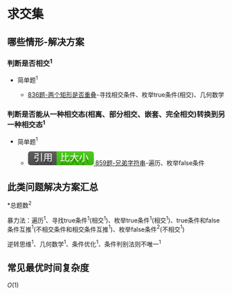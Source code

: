 # 求交集

## 哪些情形-解决方案

### 判断是否相交$^1$

+ 简单题$^1$

  + [836题-两个矩形是否重叠](836-RectangleOverlap.md)-寻找相交条件、枚举true条件(相交)、几何数学

### 判断是否能从一种相交态(相离、部分相交、嵌套、完全相交)转换到另一种相交态$^1$

+ 简单题$^1$

  + [![[引用][比大小]](/figures/Ref-Compare.svg) 859题-兄弟字符串](/比大小/859-BuddyStrings.md)-遍历、枚举false条件

## 此类问题解决方案汇总

\*总题数$^2$

暴力法：遍历$^1$、寻找true条件$^1$(相交$^1$)、枚举true条件$^1$(相交$^1$)、true条件和false条件互推$^1$(不相交条件和相交条件互推$^1$)、枚举false条件$^2$(不相交$^1$)

逆转思维$^1$、几何数学$^1$、条件优化$^1$、条件判别法则不唯一$^1$

## 常见最优时间复杂度

$O(1)$
